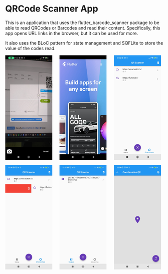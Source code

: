 # QRCode Scanner App

This is an application that uses the flutter_barcode_scanner package to be able to read QRCodes or Barcodes and read their content. Specifically, this app opens URL links in the browser, but it can be used for more.

It also uses the BLoC pattern for state management and SQFLite to store the value of the codes read.

<div style="display: grid; grid-template-columns: repeat(auto-fill, minmax(150px, 1fr)); gap: 16px">
  <img width="150" src="screenshot1.jpg" alt="Screenshot 1">
  <img width="150" src="screenshot2.jpg" alt="Screenshot 2">
  <img width="150" src="screenshot3.jpg" alt="Screenshot 3">
  <img width="150" src="screenshot4.jpg" alt="Screenshot 4">
  <img width="150" src="screenshot5.jpg" alt="Screenshot 5">
  <img width="150" src="screenshot6.jpg" alt="Screenshot 6">
</div>
